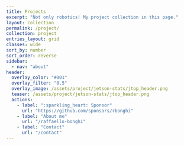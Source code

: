 ```yaml
---
title: Projects
excerpt: "Not only robotics! My project collection in this page."
layout: collection
permalink: /project/
collection: project
entries_layout: grid
classes: wide
sort_by: number
sort_order: reverse
sidebar:
  - nav: "about"
header:
  overlay_color: "#001"
  overlay_filter: "0.5"
  overlay_image: /assets/project/jetson-stats/jtop_header.png
  teaser: /assets/project/jetson-stats/jtop_header.png
  actions:
    - label: ":sparkling_heart: Sponsor"
      url: "https://github.com/sponsors/rbonghi"
    - label: "About me"
      url: "/raffaello-bonghi"
    - label: "Contact"
      url: "/contact"
---
```


